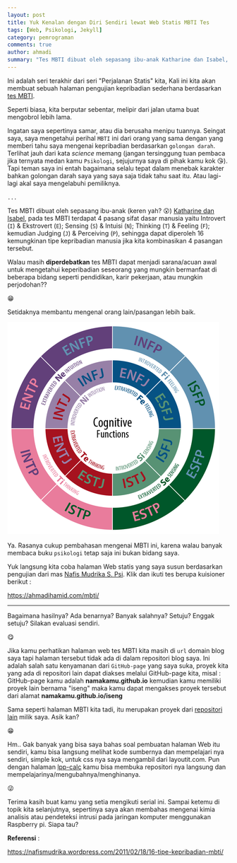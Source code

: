 ```yaml
---
layout: post
title: Yuk Kenalan dengan Diri Sendiri lewat Web Statis MBTI Tes
tags: [Web, Psikologi, Jekyll]
category: pemrograman
comments: true
author: ahmadi
summary: "Tes MBTI dibuat oleh sepasang ibu-anak Katharine dan Isabel, pada tes MBTI terdapat 4 pasang sifat dasar manusia yaitu Introvert (I) & Ekstrovert (E) Sensing (S) & Intuisi (N) Thinking (T) & Feeling (F) kemudian Judging (J) & Perceiving (P), sehingga dapat diperoleh 16 kemungkinan tipe kepribadian manusia jika kita kombinasikan 4 pasangan tersebut. Walau masih diperdebatkan tes MBTI dapat menjadi sarana/acuan awal untuk mengetahui keperibadian seseorang yang mungkin bermanfaat di beberapa bidang seperti pendidikan, karir pekerjaan, atau mungkin perjodohan??"
--- 
```


Ini adalah seri terakhir dari seri "Perjalanan Statis" kita, 
Kali ini kita akan membuat sebuah halaman pengujian kepribadian sederhana berdasarkan [tes MBTI](https://en.wikipedia.org/wiki/Myers%E2%80%93Briggs_Type_Indicator). 

Seperti biasa, kita berputar sebentar, melipir dari jalan utama buat mengobrol lebih lama. 

Ingatan saya sepertinya samar, atau dia berusaha menipu tuannya. Seingat saya, saya mengetahui perihal `MBTI` ini dari orang yang sama dengan yang memberi tahu saya mengenai kepribadian berdasarkan `golongan darah`. 
Terlihat jauh dari kata *science* memang (jangan tersinggung tuan pembaca jika ternyata medan kamu `Psikologi`, sejujurnya saya di pihak kamu kok 😘). Tapi teman saya ini entah bagaimana selalu tepat dalam menebak karakter bahkan golongan darah saya yang saya saja tidak tahu saat itu. Atau lagi-lagi akal saya mengelabuhi pemiliknya.

`...`

Tes MBTI dibuat oleh sepasang ibu-anak (keren yah? 😮) [Katharine dan Isabel](https://en.wikipedia.org/wiki/Myers%E2%80%93Briggs_Type_Indicator), pada tes MBTI terdapat 4 pasang sifat dasar manusia yaitu Introvert (`I`) & Ekstrovert (`E`); Sensing (`S`) & Intuisi (`N`); Thinking (`T`) & Feeling (`F`); kemudian  Judging (`J`) & Perceiving (`P`), sehingga dapat diperoleh 16 kemungkinan tipe kepribadian manusia jika kita kombinasikan 4 pasangan tersebut.

Walau masih **diperdebatkan** tes MBTI dapat menjadi sarana/acuan awal untuk mengetahui keperibadian seseorang yang mungkin bermanfaat di beberapa bidang seperti pendidikan, karir pekerjaan, atau mungkin perjodohan??

😁

Setidaknya membantu mengenal orang lain/pasangan lebih baik.

![](/img/ps-mbti.png) 

Ya. Rasanya cukup pembahasan mengenai MBTI ini, karena walau banyak membaca buku `psikologi` tetap saja ini bukan bidang saya. 

Yuk langsung kita coba halaman Web statis yang saya susun berdasarkan pengujian dari mas [Nafis Mudrika S. Psi](https://nafismudrika.wordpress.com/about-me/). Klik dan ikuti tes berupa kuisioner berikut :

<https://ahmadihamid.com/mbti/>

---

Bagaimana hasilnya? Ada benarnya? Banyak salahnya? Setuju? Enggak setuju? Silakan evaluasi sendiri.

😋

Jika kamu perhatikan halaman web tes MBTI kita masih di `url` domain blog saya tapi halaman tersebut tidak ada di dalam repositori blog saya. Ini adalah salah satu kenyamanan dari `GitHub-page` yang saya suka, proyek kita yang ada di repositori lain dapat diakses melalui GitHub-page kita, misal : GitHub-page kamu adalah **namakamu.github.io** kemudian kamu memiliki proyek lain bernama "iseng" maka kamu dapat mengakses proyek tersebut dari alamat **namakamu.github.io/iseng**

Sama seperti halaman MBTI kita tadi, itu merupakan proyek dari [repositori lain](https://github.com/ahmadihamid/mbti) milik saya. Asik kan? 

😁

Hm.. Gak banyak yang bisa saya bahas soal pembuatan halaman Web itu sendiri, kamu bisa langsung melihat kode sumbernya dan mempelajari nya sendiri, simple kok, untuk css nya saya mengambil dari layoutit.com. Pun dengan halaman [lpp-calc](https://github.com/ahmadihamid/lpp-calc) kamu bisa membuka repositori nya langsung dan mempelajarinya/mengubahnya/menghinanya. 

😜

Terima kasih buat kamu yang setia mengikuti serial ini. Sampai ketemu di topik kita selanjutnya, sepertinya saya akan membahas mengenai kimia analisis atau pendeteksi intrusi pada jaringan komputer menggunakan Raspberry pi. Siapa tau?

**Referensi** :

<https://nafismudrika.wordpress.com/2011/02/18/16-tipe-kepribadian-mbti/>
